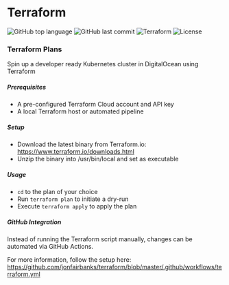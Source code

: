 # Terraform

![GitHub top language](https://img.shields.io/github/languages/top/jonfairbanks/terraform.svg)
![GitHub last commit](https://img.shields.io/github/last-commit/jonfairbanks/terraform.svg)
![Terraform](https://github.com/jonfairbanks/terraform/workflows/Terraform/badge.svg?branch=master)
![License](https://img.shields.io/github/license/jonfairbanks/terraform.svg?style=flat)

### Terraform Plans

Spin up a developer ready Kubernetes cluster in DigitalOcean using Terraform

##### Prerequisites
- A pre-configured Terraform Cloud account and API key
- A local Terraform host or automated pipeline

##### Setup
- Download the latest binary from Terraform.io: https://www.terraform.io/downloads.html
- Unzip the binary into /usr/bin/local and set as executable

##### Usage
- `cd` to the plan of your choice
- Run `terraform plan` to initiate a dry-run
- Execute `terraform apply` to apply the plan

##### GitHub Integration
Instead of running the Terraform script manually, changes can be automated via GitHub Actions. 

For more information, follow the setup here: https://github.com/jonfairbanks/terraform/blob/master/.github/workflows/terraform.yml
